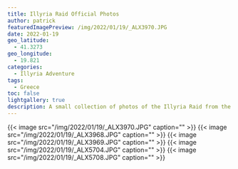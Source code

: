 ```yaml
---
title: Illyria Raid Official Photos
author: patrick
featuredImagePreview: /img/2022/01/19/_ALX3970.JPG
date: 2022-01-19
geo_latitude:
  - 41.3273
geo_longitude:
  - 19.821
categories:
  - Illyria Adventure
tags:
  - Greece
toc: false
lightgallery: true
description: A small collection of photos of the Illyria Raid from the official rally photographer.
---
```



{{< image src="/img/2022/01/19/_ALX3970.JPG" caption="" >}}
{{< image src="/img/2022/01/19/_ALX3968.JPG" caption="" >}}
{{< image src="/img/2022/01/19/_ALX3969.JPG" caption="" >}}
{{< image src="/img/2022/01/19/_ALX5704.JPG" caption="" >}}
{{< image src="/img/2022/01/19/_ALX5708.JPG" caption="" >}}
